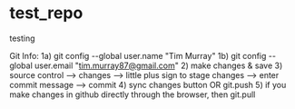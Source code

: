 # test_repo
testing

Git Info:
1a) git config --global user.name "Tim Murray"
1b) git config --global user.email "tim.murray87@gmail.com"
2) make changes & save
3) source control --> changes --> little plus sign to stage changes --> enter commit message --> commit
4) sync changes button OR git.push
5) if you make changes in github directly through the browser, then git.pull